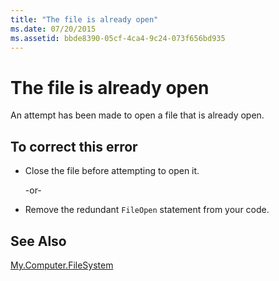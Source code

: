 ```yaml
---
title: "The file is already open"
ms.date: 07/20/2015
ms.assetid: bbde8390-05cf-4ca4-9c24-073f656bd935
---
```

# The file is already open
An attempt has been made to open a file that is already open.  
  
## To correct this error  
  
-   Close the file before attempting to open it.  
  
     -or-  
  
-   Remove the redundant `FileOpen` statement from your code.  
  
## See Also  
   
 [My.Computer.FileSystem](xref:Microsoft.VisualBasic.FileIO.FileSystem)
